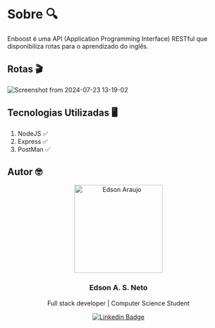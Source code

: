 # Sobre 🔍

Enboost é uma API (Application Programming Interface) RESTful que disponibiliza rotas para o aprendizado do inglês.

## Rotas 🎬

![Screenshot from 2024-07-23 13-19-02](https://github.com/user-attachments/assets/1fafc7cb-198a-40f7-98c4-f66d6fa2371b)

## Tecnologias Utilizadas 🖥

1. NodeJS ✅
2. Express ✅
3. PostMan ✅

## Autor 🤓

<p align="center">
  <img width="200px" alt="Edson Araujo" title="Edson Araujo" src="https://avatars.githubusercontent.com/u/137104822?v=4" />

  <h3 align="center">Edson A. S. Neto</h3>

  <p align="center">
    Full stack developer | Computer Science Student
  </p>
</p>

<div align="center">

[![Linkedin Badge](https://img.shields.io/badge/-LinkedIn-1f6feb?style=flat-square&logo=Linkedin&logoColor=white&link=https://www.linkedin.com/in/vhmarcal/)](https://www.linkedin.com/in/edsonaraujo2003/)

</div>









   




